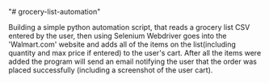 "# grocery-list-automation" 

Building a simple python automation script, that reads a grocery list CSV entered by the user, then using Selenium Webdriver goes into the 'Walmart.com' website and adds all of the items on the list(including quantity and max price if entered) to the user's cart. 
After all the items were added the program will send an email notifying the user that the order was placed successfully (including a screenshot of the user cart).
